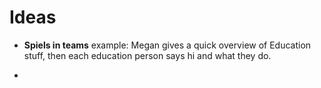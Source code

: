 Ideas
=====

 * **Spiels in teams** example: Megan gives a quick overview of Education stuff, then each education person says hi and what they do.

 * 
